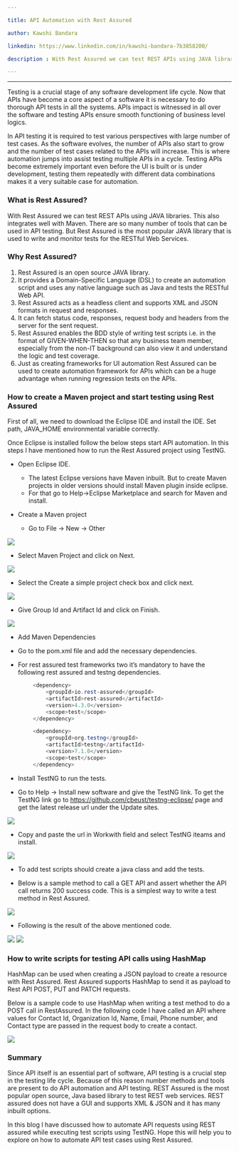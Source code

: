 ```yaml
---

title: API Automation with Rest Assured 

author: Kawshi Bandara

linkedin: https://www.linkedin.com/in/kawshi-bandara-7b3858200/

description : With Rest Assured we can test REST APIs using JAVA libraries. This also integrates well with Maven. There are so many number of tools that can be used in API testing. But Rest Assured is the most popular JAVA library that is used to write and monitor tests for the RESTful Web Services.

---
```

___  

Testing is a crucial stage of any software development life cycle. Now that APIs have become a core aspect of a software it is necessary to do thorough API tests in all the systems. APIs impact is witnessed in all over the software and testing APIs ensure smooth functioning of business level logics. 

In API testing it is required to test various perspectives with large number of test cases. As the software evolves, the number of APIs also start to grow and the number of test cases related to the APIs will increase. This is where automation jumps into assist testing multiple APIs in a cycle. Testing APIs become extremely important even before the UI is built or is under development, testing them repeatedly with different data combinations makes it a very suitable case for automation. 

### **What is Rest Assured?**

With Rest Assured we can test REST APIs using JAVA libraries. This also integrates well with Maven. There are so many number of tools that can be used in API testing. But Rest Assured is the most popular JAVA library that is used to write and monitor tests for the RESTful Web Services.  

### **Why Rest Assured?**

1. Rest Assured is an open source JAVA library.
1. It provides a Domain-Specific Language (DSL) to create an automation script and uses any native language such as Java and tests the RESTful Web API.
1. Rest Assured acts as a headless client and supports XML and JSON formats in request and responses.
1. It can fetch status code, responses, request body and headers from the server for the sent request.
1. Rest Assured enables the BDD style of writing test scripts i.e. in the format of GIVEN-WHEN-THEN so that any business team member, especially from the non-IT background can also view it and understand the logic and test coverage.
1. Just as creating frameworks for UI automation Rest Assured can be used to create automation framework for APIs which can be a huge advantage when running regression tests on the APIs.

### **How to create a Maven project and start testing using Rest Assured**

First of all, we need to download the Eclipse IDE and install the IDE. Set path, JAVA_HOME environmental variable correctly. 

Once Eclipse is installed follow the below steps start API automation. In this steps I have mentioned how to run the Rest Assured project using TestNG.

- Open Eclipse IDE.
    - The latest Eclipse versions have Maven inbuilt. But to create Maven projects in older versions should install Maven plugin inside eclipse. 
    - For that go to Help->Eclipse Marketplace and search for Maven and install.

- Create a Maven project
    - Go to File -> New -> Other

<img src="/img/kb_1_2021_07_30.png"/>

- Select Maven Project and click on Next.

<img src="/img/kb_2_2021_07_30.png"/>

- Select the Create a simple project check box and click next.

<img src="/img/kb_3_2021_07_30.png"/>

- Give Group Id and Artifact Id and click on Finish.

<img src="/img/kb_4_2021_07_30.png"/>

- Add Maven Dependencies

- Go to the pom.xml file and add the necessary dependencies. 
- For rest assured test frameworks two it’s mandatory to have the following rest assured and testng dependencies.

```java
        <dependency>
            <groupId>io.rest-assured</groupId>
            <artifactId>rest-assured</artifactId>
            <version>4.3.0</version>
            <scope>test</scope>
        </dependency>

        <dependency>
            <groupId>org.testng</groupId>
            <artifactId>testng</artifactId>
            <version>7.1.0</version>
            <scope>test</scope>
        </dependency>
```

- Install TestNG to run the tests.

- Go to Help -> Install new software and give the TestNG link. To get the TestNG link go to https://github.com/cbeust/testng-eclipse/ page and get the latest release url under the Update sites.

<img src="/img/kb_5_2021_07_30.png"/>

- Copy and paste the url in Workwith field and select TestNG iteams and install.

<img src="/img/kb_6_2021_07_30.png"/>

- To add test scripts should create a java class and add the tests.

- Below is a sample method to call a GET API and assert whether the API call returns 200 success code. This is a simplest way to write a test method in Rest Assured.

<img src="/img/kb_7_2021_07_30.png"/>

- Following is the result of the above mentioned code.

<img src="/img/kb_8_2021_07_30.png"/>

<img src="/img/kb_9_2021_07_30.png"/>

### **How to write scripts for testing API calls using HashMap**

HashMap can be used when creating a JSON payload to create a resource with Rest Assured. Rest Assured supports HashMap to send it as payload to Rest API POST, PUT and PATCH requests.

Below is a sample code to use HashMap when writing a test method to do a POST call in RestAssured. In the following code I have called an API where values for Contact Id, Organization Id, Name, Email, Phone number, and Contact type are passed in the request body to create a contact.

<img src="/img/kb_10_2021_07_30.png"/>

### **Summary**

Since API itself is an essential part of software, API testing is a crucial step in the testing life cycle. Because of this reason number methods and tools are present to do API automation and API testing. REST Assured is the most popular open source, Java based library to test REST web services. REST assured does not have a GUI and supports XML & JSON and it has many inbuilt options.

In this blog I have discussed how to automate API requests using REST assured while executing test scripts using TestNG. Hope this will help you to explore on how to automate API test cases using Rest Assured.


